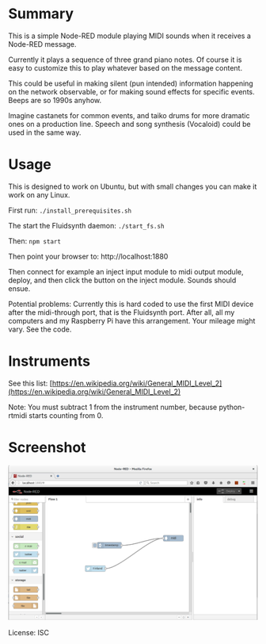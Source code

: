 Summary
=======

This is a simple Node-RED module playing MIDI sounds when it receives a Node-RED message.

Currently it plays a sequence of three grand piano notes. Of course it is easy to customize this to
play whatever based on the message content.

This could be useful in making silent (pun intended) information happening on the network observable, or
for making sound effects for specific events. Beeps are so 1990s anyhow.

Imagine castanets for common events, and taiko drums for more dramatic ones on a production line.
Speech and song synthesis (Vocaloid) could be used in the same way.

Usage
=====

This is designed to work on Ubuntu, but with small changes you can make it work on any Linux.

First run: `./install_prerequisites.sh`

The start the Fluidsynth daemon: `./start_fs.sh`

Then: `npm start`

Then point your browser to: http://localhost:1880

Then connect for example an inject input module to midi output module, deploy, and then click the button on the inject module.
Sounds should ensue.

Potential problems: Currently this is hard coded to use the first MIDI device after the midi-through port, that is the Fluidsynth port. After all, all my computers and my Raspberry Pi have this arrangement. Your mileage might vary. See the code.

Instruments
===========

See this list: [https://en.wikipedia.org/wiki/General_MIDI_Level_2](https://en.wikipedia.org/wiki/General_MIDI_Level_2)

Note: You must subtract 1 from the instrument number, because python-rtmidi starts counting from 0.

Screenshot
==========

![screenshot](./pics/midi.png)

License: ISC
